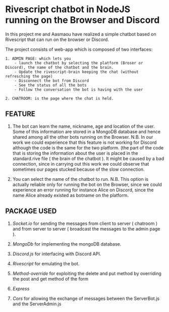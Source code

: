 
# Rivescript chatbot in NodeJS running on the Browser and Discord

In this project me and Aasmaou have realized a simple chatbot based on Rivescript that can run on the browser or Discord.

The project consists of web-app which is composed of two interfaces:

	1. ADMIN PAGE: which lets you
		- launch the chatbot by selecting the platform (Broser or Discord), the name of the chatbot and the brain. 
		- Update the rivescript-brain keeping the chat (without refresching the page)
		- Disconnect the bot from Discord
		- See the status of all the bots
		- Follow the conversation the bot is having with the user

	2. CHATROOM: is the page where the chat is held. 
	


## FEATURE

1. The bot can learn the name, nickname, age and location of the user. Some of this information are stored in a MongoDB database and hence shared among all the other bots running on the Browser.
    N.B. In our work we could experience that this feature is not working for Discord although the code is the same for the two platform. (the part of the code that is storing the information
    about the user is placed in the standard.rive file ( the brain of the chatbot ). 
    It might be caused by a bad connection, since in carrying out this work we could observe that sometimes our pages stucked because of the slow connection. 

2. You can select the name of the chatbot to run. 
    N.B. This option is actually reliable only for running the bot on the Browser, since we could experience an error running for instance Alice on Discord, since the name Alice already
    existed as botname on the platform. 
    


## PACKAGE USED

1. _Socket.io_ for sending the messages from client to server ( chatroom ) and from server to server ( broadcast the messages to the admin page ).

2. _MongoDb_ for implementing the mongoDB database.

3. _Discord.js_ for interfacing with Discord API.

4. _Rivescript_ for emulating the bot.

5. _Method-override_ for exploiting the delete and put method by overriding the post and get method of the form

6. _Express_

7. _Cors_ for allowing the exchange of messages between the ServerBot.js and the ServerAdmin.js
